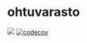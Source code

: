 # ohtuvarasto

![](https://github.com/EljasV/ohtuvarasto/workflows/CI/badge.svg)
[![codecov](https://codecov.io/gh/EljasV/ohtuvarasto/graph/badge.svg?token=082RWQ99ED)](https://codecov.io/gh/EljasV/ohtuvarasto)
